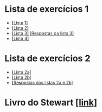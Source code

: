 
# Lista de exercícios 1
- [[Lista 1]](../lista1.pdf)
- [[Lista 2]](../lista2.pdf)
- [[Lista 3]](../lista3.pdf) [[Respostas da lista 3]](../respostas-lista3.pdf)
- [[Lista 4]](./lista4.pdf)

# Lista de exercícios 2
- [[Lista 2a]](./exercicios-1.png)
- [[Lista 2b]](./exercicios-2.png)
- [[Respostas das listas 2a e 2b]](./respostas-ex1-ex2.png)
 




# Livro do Stewart [[link]](./stewart.pdf)
